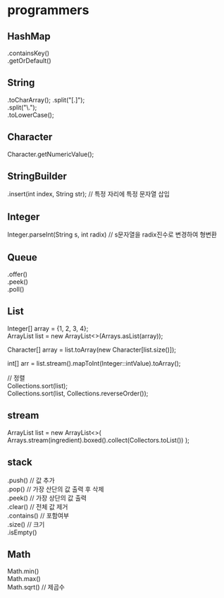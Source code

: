 # programmers

## HashMap
.containsKey()  
.getOrDefault()  

## String
.toCharArray();
.split("[.]");  
.split("\\.");  
.toLowerCase();
  
## Character
Character.getNumericValue();  

  
## StringBuilder
.insert(int index, String str); // 특정 자리에 특정 문자열 삽입  

## Integer
Integer.parseInt(String s, int radix) // s문자열을 radix진수로 변경하여 형변환  
  
## Queue
.offer()  
.peek()  
.poll()  


## List
Integer[] array = {1, 2, 3, 4};  
ArrayList<Integer> list = new ArrayList<>(Arrays.asList(array));   
  
Character[] array = list.toArray(new Character[list.size()]);  
  
int[] arr = list.stream().mapToInt(Integer::intValue).toArray();  
  
// 정렬  
Collections.sort(list);  
Collections.sort(list, Collections.reverseOrder());  
  
## stream
ArrayList<Integer> list = new ArrayList<>(
                Arrays.stream(ingredient).boxed().collect(Collectors.toList())
        );

## stack
.push() // 값 추가  
.pop() // 가장 산단의 값 출력 후 삭제  
.peek() // 가장 상단의 값 출력  
.clear() // 전체 값 제거  
.contains() // 포함여부  
.size() // 크기  
.isEmpty()  
  
## Math
Math.min()  
Math.max()  
Math.sqrt() // 제곱수  
